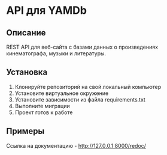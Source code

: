 # API для YAMDb

## Описание
REST API для веб-сайта с базами данных о произведениях кинематографа, музыки и литературы.

## Установка
1. Клонируйте репозиторий на свой локальный компьютер
2. Установите виртуальное окружение
3. Установите зависимости из файла requirements.txt
4. Выполните миграции
5. Проект готов к работе

## Примеры
Ссылка на документацию - http://127.0.0.1:8000/redoc/